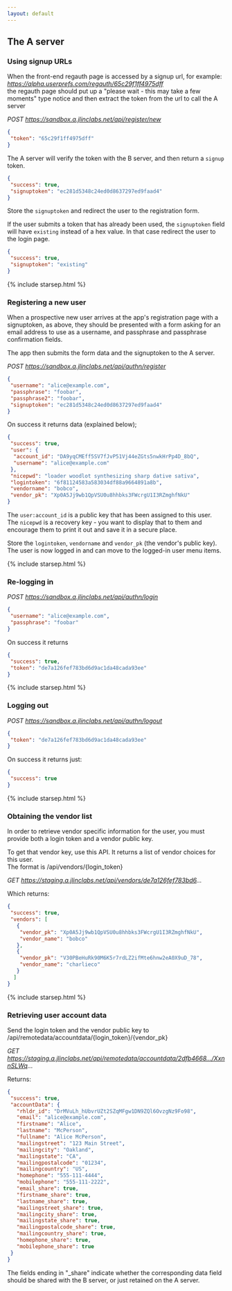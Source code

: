 ```yaml
---
layout: default
---
```

## The A server

### Using signup URLs
When the front-end regauth page is accessed by a signup url, for example:  
_https://alpha.userprefs.com/regauth/65c29f1ff4975dff_  
the regauth page should put up a "please wait - this may take a few moments" type notice and then extract the token from the url to call the A server

_POST https://sandbox.a.jlinclabs.net/api/register/new_

```json
{
 "token": "65c29f1ff4975dff"
}
```

The A server will verify the token with the B server, and then return a `signup` token.

```json
{
 "success": true,
 "signuptoken": "ec281d5348c24ed0d8637297ed9faad4"
}
```

Store the `signuptoken` and redirect the user to the registration form.

If the user submits a token that has already been used, the `signuptoken` field will have `existing` instead of a hex value. In that case redirect the user to the login page.

```json
{
 "success": true,
 "signuptoken": "existing"
}
```

{% include starsep.html %}

### Registering a new user
When a prospective new user arrives at the app's registration page with a signuptoken, as above, they should be presented with a form asking for an email address to use as a username, and passphrase and passphrase confirmation fields.

The app then submits the form data and the signuptoken to the A server.

_POST https://sandbox.a.jlinclabs.net/api/authn/register_
```json
{
 "username": "alice@example.com",
 "passphrase": "foobar",
 "passphrase2": "foobar",
 "signuptoken": "ec281d5348c24ed0d8637297ed9faad4"
}
```

On success it returns data (explained below);
```json
{
 "success": true,
 "user": {
  "account_id": "DA9yqCMEff5SV7fJvP51Vj44eZGts5nwkHrPp4D_8bQ",
  "username": "alice@example.com"
 },
 "nicepwd": "loader woodlot synthesizing sharp dative sativa",
 "logintoken": "6f81124583a583034df88a9664891a8b",
 "vendorname": "bobco",
 "vendor_pk": "Xp0A5Jj9wb1QpVSU0u8hhbks3FWcrgU1I3RZmghfNkU"
}
```
The `user:account_id` is a public key that has been assigned to this user.  
The `nicepwd` is a recovery key - you want to display that to them and encourage them to print it out and save it in a secure place.

Store the `logintoken`, `vendorname` and `vendor_pk` (the vendor's public key).  
The user is now logged in and can move to the logged-in user menu items.

{% include starsep.html %}

### Re-logging in

_POST https://sandbox.a.jlinclabs.net/api/authn/login_
```json
{
 "username": "alice@example.com",
 "passphrase": "foobar"
}
```
On success it returns
```json
{
 "success": true,
 "token": "de7a126fef783bd6d9ac1da48cada93ee"
}
```

{% include starsep.html %}

### Logging out
_POST https://sandbox.a.jlinclabs.net/api/authn/logout_
```json
{
 "token": "de7a126fef783bd6d9ac1da48cada93ee"
}
```
On success it returns just:
```json
{
 "success": true
}
```

{% include starsep.html %}

### Obtaining the vendor list
In order to retrieve vendor specific information for the user, you must provide both a login token and a vendor public key.

To get that vendor key, use this API. It returns a list of vendor choices for this user.  
The format is /api/vendors/{login_token}

_GET https://staging.a.jlinclabs.net/api/vendors/de7a126fef783bd6..._

Which returns:

```json
{
 "success": true,
 "vendors": [
   {
    "vendor_pk": "Xp0A5Jj9wb1QpVSU0u8hhbks3FWcrgU1I3RZmghfNkU",
    "vendor_name": "bobco"
   },
   {
    "vendor_pk": "V30PBeHuRk90M6K5r7rdLZ2ifMte6hnw2eA0X9uD_78",
    "vendor_name": "charlieco"
   }
  ]
}
```

{% include starsep.html %}

### Retrieving user account data
Send the login token and the vendor public key to /api/remotedata/accountdata/{login_token}/{vendor_pk}

_GET https://staging.a.jlinclabs.net/api/remotedata/accountdata/2dfb4668.../XxnnSLWq..._

Returns:

```json
{
 "success": true,
 "accountData": {
   "rhldr_id": "DrMVuLh_hUbvrUZt2SZqMFgw1DN9ZQl6OvzgNz9Fo98",
   "email": "alice@example.com",
   "firstname": "Alice",
   "lastname": "McPerson",
   "fullname": "Alice McPerson",
   "mailingstreet": "123 Main Street",
   "mailingcity": "Oakland",
   "mailingstate": "CA",
   "mailingpostalcode": "01234",
   "mailingcountry": "US",
   "homephone": "555-111-4444",
   "mobilephone": "555-111-2222",
   "email_share": true,
   "firstname_share": true,
   "lastname_share": true,
   "mailingstreet_share": true,
   "mailingcity_share": true,
   "mailingstate_share": true,
   "mailingpostalcode_share": true,
   "mailingcountry_share": true,
   "homephone_share": true,
   "mobilephone_share": true
 }
}
```

The fields ending in "_share" indicate whether the corresponding data field should be shared with the B server, or just retained on the A server.
